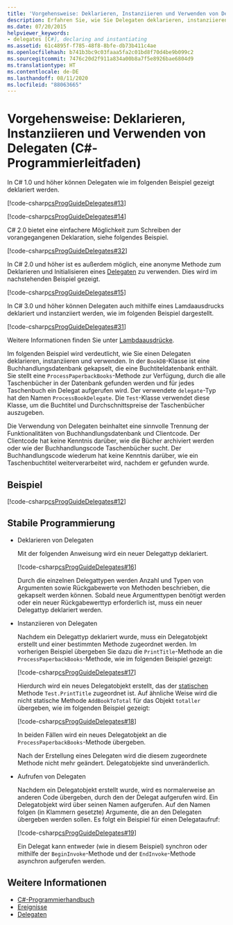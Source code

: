 ```yaml
---
title: 'Vorgehensweise: Deklarieren, Instanziieren und Verwenden von Delegaten (C#-Programmierleitfaden)'
description: Erfahren Sie, wie Sie Delegaten deklarieren, instanziieren und verwenden. Hier finden Sie Beispiele für C# 1.0, 2.0, 3.0 und höher.
ms.date: 07/20/2015
helpviewer_keywords:
- delegates [C#], declaring and instantiating
ms.assetid: 61c4895f-f785-48f8-8bfe-db73b411c4ae
ms.openlocfilehash: b741b3bc9c03faaa5fa2c01bd8f70d4be9b099c2
ms.sourcegitcommit: 7476c20d2f911a834a00b8a7f5e8926bae6804d9
ms.translationtype: HT
ms.contentlocale: de-DE
ms.lasthandoff: 08/11/2020
ms.locfileid: "88063665"
---
```

# <a name="how-to-declare-instantiate-and-use-a-delegate-c-programming-guide"></a>Vorgehensweise: Deklarieren, Instanziieren und Verwenden von Delegaten (C#-Programmierleitfaden)
In C# 1.0 und höher können Delegaten wie im folgenden Beispiel gezeigt deklariert werden.  
  
 [!code-csharp[csProgGuideDelegates#13](~/samples/snippets/csharp/VS_Snippets_VBCSharp/csProgGuideDelegates/CS/Delegates.cs#13)]  
  
 [!code-csharp[csProgGuideDelegates#14](~/samples/snippets/csharp/VS_Snippets_VBCSharp/csProgGuideDelegates/CS/Delegates.cs#14)]  
  
 C# 2.0 bietet eine einfachere Möglichkeit zum Schreiben der vorangegangenen Deklaration, siehe folgendes Beispiel.  
  
 [!code-csharp[csProgGuideDelegates#32](~/samples/snippets/csharp/VS_Snippets_VBCSharp/csProgGuideDelegates/CS/Delegates.cs#32)]  
  
 In C# 2.0 und höher ist es außerdem möglich, eine anonyme Methode zum Deklarieren und Initialisieren eines [Delegaten](../../language-reference/builtin-types/reference-types.md) zu verwenden. Dies wird im nachstehenden Beispiel gezeigt.  
  
 [!code-csharp[csProgGuideDelegates#15](~/samples/snippets/csharp/VS_Snippets_VBCSharp/csProgGuideDelegates/CS/Delegates.cs#15)]  
  
 In C# 3.0 und höher können Delegaten auch mithilfe eines Lamdaausdrucks deklariert und instanziiert werden, wie im folgenden Beispiel dargestellt.  
  
 [!code-csharp[csProgGuideDelegates#31](~/samples/snippets/csharp/VS_Snippets_VBCSharp/csProgGuideDelegates/CS/Delegates.cs#31)]  
  
 Weitere Informationen finden Sie unter [Lambdaausdrücke](../../language-reference/operators/lambda-expressions.md).  
  
 Im folgenden Beispiel wird verdeutlicht, wie Sie einen Delegaten deklarieren, instanziieren und verwenden. In der `BookDB`-Klasse ist eine Buchhandlungsdatenbank gekapselt, die eine Buchtiteldatenbank enthält. Sie stellt eine `ProcessPaperbackBooks`-Methode zur Verfügung, durch die alle Taschenbücher in der Datenbank gefunden werden und für jedes Taschenbuch ein Delegat aufgerufen wird. Der verwendete `delegate`-Typ hat den Namen `ProcessBookDelegate`. Die `Test`-Klasse verwendet diese Klasse, um die Buchtitel und Durchschnittspreise der Taschenbücher auszugeben.  
  
 Die Verwendung von Delegaten beinhaltet eine sinnvolle Trennung der Funktionalitäten von Buchhandlungsdatenbank und Clientcode. Der Clientcode hat keine Kenntnis darüber, wie die Bücher archiviert werden oder wie der Buchhandlungscode Taschenbücher sucht. Der Buchhandlungscode wiederum hat keine Kenntnis darüber, wie ein Taschenbuchtitel weiterverarbeitet wird, nachdem er gefunden wurde.  
  
## <a name="example"></a>Beispiel  
 [!code-csharp[csProgGuideDelegates#12](~/samples/snippets/csharp/VS_Snippets_VBCSharp/csProgGuideDelegates/CS/Delegates.cs#12)]  
  
## <a name="robust-programming"></a>Stabile Programmierung  
  
- Deklarieren von Delegaten  
  
     Mit der folgenden Anweisung wird ein neuer Delegattyp deklariert.  
  
     [!code-csharp[csProgGuideDelegates#16](~/samples/snippets/csharp/VS_Snippets_VBCSharp/csProgGuideDelegates/CS/Delegates.cs#16)]  
  
     Durch die einzelnen Delegattypen werden Anzahl und Typen von Argumenten sowie Rückgabewerte von Methoden beschrieben, die gekapselt werden können. Sobald neue Argumenttypen benötigt werden oder ein neuer Rückgabewerttyp erforderlich ist, muss ein neuer Delegattyp deklariert werden.  
  
- Instanziieren von Delegaten  
  
     Nachdem ein Delegattyp deklariert wurde, muss ein Delegatobjekt erstellt und einer bestimmten Methode zugeordnet werden. Im vorherigen Beispiel übergeben Sie dazu die `PrintTitle`-Methode an die `ProcessPaperbackBooks`-Methode, wie im folgenden Beispiel gezeigt:  
  
     [!code-csharp[csProgGuideDelegates#17](~/samples/snippets/csharp/VS_Snippets_VBCSharp/csProgGuideDelegates/CS/Delegates.cs#17)]  
  
     Hierdurch wird ein neues Delegatobjekt erstellt, das der [statischen](../../language-reference/keywords/static.md) Methode `Test.PrintTitle` zugeordnet ist. Auf ähnliche Weise wird die nicht statische Methode `AddBookToTotal` für das Objekt `totaller` übergeben, wie im folgenden Beispiel gezeigt:  
  
     [!code-csharp[csProgGuideDelegates#18](~/samples/snippets/csharp/VS_Snippets_VBCSharp/csProgGuideDelegates/CS/Delegates.cs#18)]  
  
     In beiden Fällen wird ein neues Delegatobjekt an die `ProcessPaperbackBooks`-Methode übergeben.  
  
     Nach der Erstellung eines Delegaten wird die diesem zugeordnete Methode nicht mehr geändert. Delegatobjekte sind unveränderlich.  
  
- Aufrufen von Delegaten  
  
     Nachdem ein Delegatobjekt erstellt wurde, wird es normalerweise an anderen Code übergeben, durch den der Delegat aufgerufen wird. Ein Delegatobjekt wird über seinen Namen aufgerufen. Auf den Namen folgen (in Klammern gesetzte) Argumente, die an den Delegaten übergeben werden sollen. Es folgt ein Beispiel für einen Delegataufruf:  
  
     [!code-csharp[csProgGuideDelegates#19](~/samples/snippets/csharp/VS_Snippets_VBCSharp/csProgGuideDelegates/CS/Delegates.cs#19)]  
  
     Ein Delegat kann entweder (wie in diesem Beispiel) synchron oder mithilfe der `BeginInvoke`-Methode und der `EndInvoke`-Methode asynchron aufgerufen werden.  
  
## <a name="see-also"></a>Weitere Informationen

- [C#-Programmierhandbuch](../index.md)
- [Ereignisse](../events/index.md)
- [Delegaten](./index.md)

